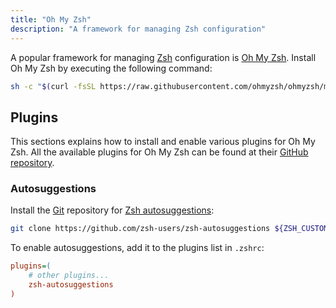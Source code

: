 ```yaml
---
title: "Oh My Zsh"
description: "A framework for managing Zsh configuration"
---
```


A popular framework for managing [Zsh](zsh) configuration is
[Oh My Zsh](https://ohmyz.sh/).
Install Oh My Zsh by executing the following command:

```sh
sh -c "$(curl -fsSL https://raw.githubusercontent.com/ohmyzsh/ohmyzsh/master/tools/install.sh)"
```

## Plugins
This sections explains how to install and enable various plugins for Oh
My Zsh. All the available plugins for Oh My Zsh can be found at their
[GitHub repository](https://github.com/ohmyzsh/ohmyzsh/tree/master/plugins).

### Autosuggestions
Install the [Git](git) repository for [Zsh autosuggestions](https://github.com/zsh-users/zsh-autosuggestions):

```sh
git clone https://github.com/zsh-users/zsh-autosuggestions ${ZSH_CUSTOM:-~/.oh-my-zsh/custom}/plugins/zsh-autosuggestions
```

To enable autosuggestions, add it to the plugins list in `.zshrc`:

```ini
plugins=(
    # other plugins...
    zsh-autosuggestions
)
```
